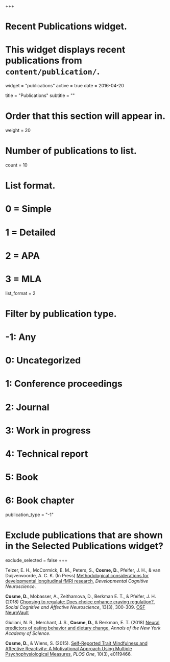 +++
# Recent Publications widget.
# This widget displays recent publications from `content/publication/`.
widget = "publications"
active = true
date = 2016-04-20

title = "Publications"
subtitle = ""

# Order that this section will appear in.
weight = 20

# Number of publications to list.
count = 10

# List format.
#   0 = Simple
#   1 = Detailed
#   2 = APA
#   3 = MLA
list_format = 2

# Filter by publication type.
# -1: Any
#  0: Uncategorized
#  1: Conference proceedings
#  2: Journal
#  3: Work in progress
#  4: Technical report
#  5: Book
#  6: Book chapter
publication_type = "-1"

# Exclude publications that are shown in the Selected Publications widget?
exclude_selected = false
+++

Telzer, E. H., McCormick, E. M., Peters, S., **Cosme, D.**, Pfeifer, J. H., & van Duijvenvoorde, A. C. K. (In Press) [Methodological considerations for developmental longitudinal fMRI research.](http://doi.org/10.1016/j.dcn.2018.02.004) _Developmental Cognitive Neuroscience_. 

**Cosme, D.**, Mobasser, A., Zeithamova, D., Berkman E. T., & Pfeifer, J. H. (2018) [Choosing to regulate: Does choice enhance craving regulation?.](http://doi.org/10.1093/scan/nsy010) _Social Cognitive and Affective Neuroscience_, 13(3), 300-309. [OSF](https://osf.io/e9cqv) [NeuroVault](https://neurovault.org/collections/2427/)

Giuliani, N. R., Merchant, J. S., **Cosme, D.**, & Berkman, E. T. (2018) [Neural predictors of eating behavior and dietary change.](http://doi.org/10.1111/nyas.13637) _Annals of the New York Academy of Science_.

**Cosme, D.**, & Wiens, S. (2015). [Self-Reported Trait Mindfulness and Affective Reactivity: A Motivational Approach Using Multiple Psychophysiological Measures.](http://doi.org/10.1371/journal.pone.0119466) _PLOS One_, 10(3), e0119466.
